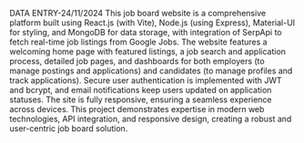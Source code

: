 DATA ENTRY-24/11/2024
This job board website is a comprehensive platform built using React.js (with Vite), Node.js (using Express), Material-UI for styling, and MongoDB for data storage, with integration of SerpApi to fetch real-time job listings from Google Jobs. The website features a welcoming home page with featured listings, a job search and application process, detailed job pages, and dashboards for both employers (to manage postings and applications) and candidates (to manage profiles and track applications). Secure user authentication is implemented with JWT and bcrypt, and email notifications keep users updated on application statuses. The site is fully responsive, ensuring a seamless experience across devices. This project demonstrates expertise in modern web technologies, API integration, and responsive design, creating a robust and user-centric job board solution.